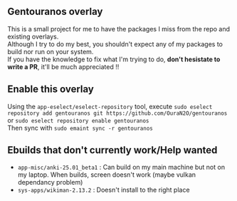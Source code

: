 ## Gentouranos overlay
This is a small project for me to have the packages I miss from the repo and existing overlays.  
Although I try to do my best, you shouldn't expect any of my packages to build nor run on your system.  
If you have the knowledge to fix what I'm trying to do, **don't hesistate to write a PR**, it'll be much appreciated !!  

## Enable this overlay
Using the `app-eselect/eselect-repository` tool, execute `sudo eselect repository add gentouranos git https://github.com/OuraN2O/gentouranos` or `sudo eselect repository enable gentouranos`   
Then sync with `sudo emaint sync -r gentouranos`

## Ebuilds that don't currently work/Help wanted  
- `app-misc/anki-25.01_beta1` : Can build on my main machine but not on my laptop. When builds, screen doesn't work (maybe vulkan dependancy problem)
- `sys-apps/wikiman-2.13.2` : Doesn't install to the right place
